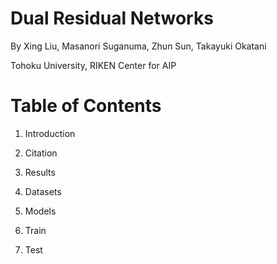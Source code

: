 # Dual Residual Networks
By Xing Liu, Masanori Suganuma, Zhun Sun, Takayuki Okatani 

Tohoku University, RIKEN Center for AIP

# Table of Contents
1) Introduction

2) Citation

3) Results

4) Datasets

5) Models

6) Train

7) Test
